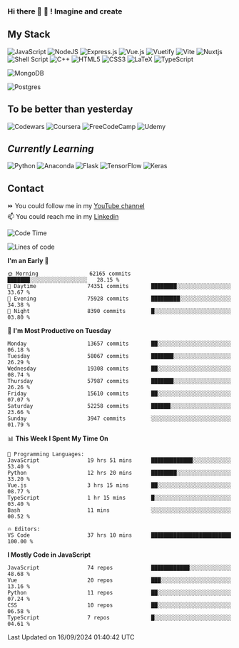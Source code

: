 ### Hi there 👋 🤖 ! Imagine and create

## My Stack
![JavaScript](https://img.shields.io/badge/javascript-%23323330.svg?style=for-the-badge&logo=javascript&logoColor=%23F7DF1E) ![NodeJS](https://img.shields.io/badge/node.js-6DA55F?style=for-the-badge&logo=node.js&logoColor=white) <img alt="Express.js" src="https://img.shields.io/badge/express.js%20-%23404d59.svg?&style=for-the-badge"/> ![Vue.js](https://img.shields.io/badge/vuejs-%2335495e.svg?style=for-the-badge&logo=vuedotjs&logoColor=%234FC08D) ![Vuetify](https://img.shields.io/badge/Vuetify-1867C0?style=for-the-badge&logo=vuetify&logoColor=AEDDFF) ![Vite](https://img.shields.io/badge/vite-%23646CFF.svg?style=for-the-badge&logo=vite&logoColor=white) ![Nuxtjs](https://img.shields.io/badge/Nuxt-002E3B?style=for-the-badge&logo=nuxtdotjs&logoColor=#00DC82) ![Shell Script](https://img.shields.io/badge/shell_script-%23121011.svg?style=for-the-badge&logo=gnu-bash&logoColor=white) ![C++](https://img.shields.io/badge/c++-%2300599C.svg?style=for-the-badge&logo=c%2B%2B&logoColor=white) ![HTML5](https://img.shields.io/badge/html5-%23E34F26.svg?style=for-the-badge&logo=html5&logoColor=white) ![CSS3](https://img.shields.io/badge/css3-%231572B6.svg?style=for-the-badge&logo=css3&logoColor=white) ![LaTeX](https://img.shields.io/badge/latex-%23008080.svg?style=for-the-badge&logo=latex&logoColor=white) ![TypeScript](https://img.shields.io/badge/typescript-%23007ACC.svg?style=for-the-badge&logo=typescript&logoColor=white)
<div>
  <img alt="MongoDB" src ="https://img.shields.io/badge/MongoDB-%234ea94b.svg?&style=for-the-badge&logo=mongodb&logoColor=white"/>
  
  ![Postgres](https://img.shields.io/badge/postgres-%23316192.svg?style=for-the-badge&logo=postgresql&logoColor=white)
</div>

## To be better than yesterday
![Codewars](https://img.shields.io/badge/Codewars-B1361E?style=for-the-badge&logo=codewars&logoColor=grey)
  ![Coursera](https://img.shields.io/badge/Coursera-%230056D2.svg?style=for-the-badge&logo=Coursera&logoColor=white)
  ![FreeCodeCamp](https://img.shields.io/badge/Freecodecamp-%23123.svg?&style=for-the-badge&logo=freecodecamp&logoColor=green)
  ![Udemy](https://img.shields.io/badge/Udemy-A435F0?style=for-the-badge&logo=Udemy&logoColor=white)

## *Currently Learning*
![Python](https://img.shields.io/badge/python-3670A0?style=for-the-badge&logo=python&logoColor=ffdd54) ![Anaconda](https://img.shields.io/badge/Anaconda-%2344A833.svg?style=for-the-badge&logo=anaconda&logoColor=white) 
![Flask](https://img.shields.io/badge/flask-%23000.svg?style=for-the-badge&logo=flask&logoColor=white) ![TensorFlow](https://img.shields.io/badge/TensorFlow-%23FF6F00.svg?style=for-the-badge&logo=TensorFlow&logoColor=white) ![Keras](https://img.shields.io/badge/Keras-%23D00000.svg?style=for-the-badge&logo=Keras&logoColor=white)

## Contact
⏩ You could follow me in my <a href="https://www.youtube.com/c/ViktorJimenezF" target="blank">YouTube channel</a>   <br>
📫 You could reach me in my <a href="https://www.linkedin.com/in/victorjuanjimenez/" target="blank">Linkedin</a>  

<!--START_SECTION:waka-->
![Code Time](http://img.shields.io/badge/Code%20Time-2%2C699%20hrs%209%20mins-blue)

![Lines of code](https://img.shields.io/badge/From%20Hello%20World%20I%27ve%20Written-383.3%20million%20lines%20of%20code-blue)

**I'm an Early 🐤** 

```text
🌞 Morning                62165 commits       ███████░░░░░░░░░░░░░░░░░░   28.15 % 
🌆 Daytime                74351 commits       ████████░░░░░░░░░░░░░░░░░   33.67 % 
🌃 Evening                75928 commits       █████████░░░░░░░░░░░░░░░░   34.38 % 
🌙 Night                  8390 commits        █░░░░░░░░░░░░░░░░░░░░░░░░   03.80 % 
```
📅 **I'm Most Productive on Tuesday** 

```text
Monday                   13657 commits       ██░░░░░░░░░░░░░░░░░░░░░░░   06.18 % 
Tuesday                  58067 commits       ███████░░░░░░░░░░░░░░░░░░   26.29 % 
Wednesday                19308 commits       ██░░░░░░░░░░░░░░░░░░░░░░░   08.74 % 
Thursday                 57987 commits       ███████░░░░░░░░░░░░░░░░░░   26.26 % 
Friday                   15610 commits       ██░░░░░░░░░░░░░░░░░░░░░░░   07.07 % 
Saturday                 52258 commits       ██████░░░░░░░░░░░░░░░░░░░   23.66 % 
Sunday                   3947 commits        ░░░░░░░░░░░░░░░░░░░░░░░░░   01.79 % 
```


📊 **This Week I Spent My Time On** 

```text
💬 Programming Languages: 
JavaScript               19 hrs 51 mins      █████████████░░░░░░░░░░░░   53.40 % 
Python                   12 hrs 20 mins      ████████░░░░░░░░░░░░░░░░░   33.20 % 
Vue.js                   3 hrs 15 mins       ██░░░░░░░░░░░░░░░░░░░░░░░   08.77 % 
TypeScript               1 hr 15 mins        █░░░░░░░░░░░░░░░░░░░░░░░░   03.40 % 
Bash                     11 mins             ░░░░░░░░░░░░░░░░░░░░░░░░░   00.52 % 

🔥 Editors: 
VS Code                  37 hrs 10 mins      █████████████████████████   100.00 % 
```

**I Mostly Code in JavaScript** 

```text
JavaScript               74 repos            ████████████░░░░░░░░░░░░░   48.68 % 
Vue                      20 repos            ███░░░░░░░░░░░░░░░░░░░░░░   13.16 % 
Python                   11 repos            ██░░░░░░░░░░░░░░░░░░░░░░░   07.24 % 
CSS                      10 repos            ██░░░░░░░░░░░░░░░░░░░░░░░   06.58 % 
TypeScript               7 repos             █░░░░░░░░░░░░░░░░░░░░░░░░   04.61 % 
```




 Last Updated on 16/09/2024 01:40:42 UTC
<!--END_SECTION:waka-->

<!--
**ViktorJJF/ViktorJJF** is a ✨ _special_ ✨ repository because its `README.md` (this file) appears on your GitHub profile.



Here are some ideas to get you started:

- 🔭 I’m currently working on ...
- 🌱 I’m currently learning ...
- 👯 I’m looking to collaborate on ...
- 🤔 I’m looking for help with ...
- 💬 Ask me about ...
- 📫 How to reach me: ...
- 😄 Pronouns: ...
- ⚡ Fun fact: ...
-->
